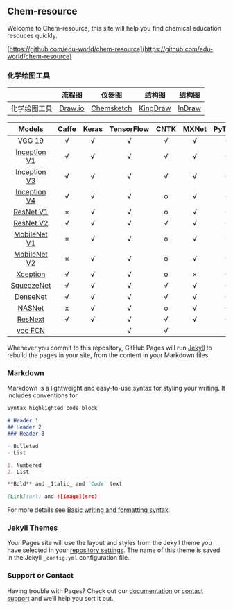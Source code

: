 ## Chem-resource

Welcome to Chem-resource, this site will help you find chemical education resouces quickly.

[https://github.com/edu-world/chem-resource](https://github.com/edu-world/chem-resource) 

### 化学绘图工具

|       | 流程图 | 仪器图 | 结构图 | 结构图 | 
|:-------:|:-----:|:-----:|:----------:|:----:|
|化学绘图工具| [Draw.io](https://draw-io.en.softonic.com/) | [Chemsketch](http://www.acdlabs.com/home/)  | [KingDraw](http://www.kingdraw.cn/)  | [InDraw](http://www.integle.com/static/indraw)  |



|Models | Caffe | Keras | TensorFlow | CNTK | MXNet | PyTorch  | CoreML | ONNX|
|:-----:|:-----:|:-----:|:----------:|:----:|:-----:|:--------:|:------:|:-----:|
|[VGG 19](https://arxiv.org/abs/1409.1556.pdf) | √ | √ | √ | √ | √ | √ | √ | √|
|[Inception V1](https://arxiv.org/abs/1409.4842v1) | √ | √ | √ | √ | √ | √ | √ | √|
|[Inception V3](https://arxiv.org/abs/1512.00567)  | √ | √ | √ | √ | √ | √ | √ | √|
|[Inception V4](https://arxiv.org/abs/1512.00567)  | √ | √ | √ | o | √ | √ | √ | √|
|[ResNet V1](https://arxiv.org/abs/1512.03385)                               |   ×   |   √   |     √      |   o  |   √   |    √ | √ | √|
|[ResNet V2](https://arxiv.org/abs/1603.05027)                               |   √   |   √   |     √      |   √  |   √   | √ | √ | √|
|[MobileNet V1](https://arxiv.org/pdf/1704.04861.pdf)                        |   ×   |   √   |     √      |   o  |   √   |    √       | √ | √ | √|
|[MobileNet V2](https://arxiv.org/pdf/1704.04861.pdf)                        |   ×   |   √   |     √      |   o  |   √   |    √       | √ | √ | √|
|[Xception](https://arxiv.org/pdf/1610.02357.pdf)                            |   √   |   √   |     √      |   o  |   ×   |    √ | √ | √ | √|
|[SqueezeNet](https://arxiv.org/pdf/1602.07360)                              |   √   |   √   |     √      |   √  |   √   |    √ | √ | √ | √|
|[DenseNet](https://arxiv.org/abs/1608.06993)                                |   √   |   √   |     √      |   √  |   √   |    √       | √ | √|
|[NASNet](https://arxiv.org/abs/1707.07012)                                  |   x   |   √   |     √      |   o  |   √   | √ | √ | x|
|[ResNext](https://arxiv.org/abs/1611.05431)                                 |   √   |   √   |     √      |   √  |   √   | √ | √ | √ | √ | √|
|[voc FCN](https://people.eecs.berkeley.edu/~jonlong/long_shelhamer_fcn.pdf) |       |       |     √      |   √  |       |



Whenever you commit to this repository, GitHub Pages will run [Jekyll](https://jekyllrb.com/) to rebuild the pages in your site, from the content in your Markdown files.

### Markdown

Markdown is a lightweight and easy-to-use syntax for styling your writing. It includes conventions for

```markdown
Syntax highlighted code block

# Header 1
## Header 2
### Header 3

- Bulleted
- List

1. Numbered
2. List

**Bold** and _Italic_ and `Code` text

[Link](url) and ![Image](src)
```

For more details see [Basic writing and formatting syntax](https://docs.github.com/en/github/writing-on-github/getting-started-with-writing-and-formatting-on-github/basic-writing-and-formatting-syntax).

### Jekyll Themes

Your Pages site will use the layout and styles from the Jekyll theme you have selected in your [repository settings](https://github.com/edu-world/chem-resource/settings/pages). The name of this theme is saved in the Jekyll `_config.yml` configuration file.

### Support or Contact

Having trouble with Pages? Check out our [documentation](https://docs.github.com/categories/github-pages-basics/) or [contact support](https://support.github.com/contact) and we’ll help you sort it out.
